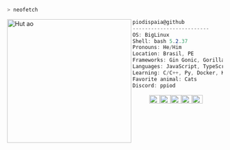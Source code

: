 ```zsh
> neofetch
```

<img align="left" src="https://i.imgur.com/o2bW3iA.jpg" alt="Hut ao" width="290" /> 

```csharp
piodispaia@github
-------------------------
OS: BigLinux
Shell: bash 5.2.37 
Pronouns: He/Him
Location: Brasil, PE
Frameworks: Gin Gonic, Gorilla, Express
Languages: JavaScript, TypeScript, Go
Learning: C/C++, Py, Docker, Kubernetes
Favorite animal: Cats
Discord: ppiod
```
<p align="left">
  &nbsp; &nbsp; &nbsp; &nbsp; &nbsp;
  <img alt="#474342" src="https://via.placeholder.com/15/474342/000000?text=+" width="25" height="20" /><img alt="#fbedf6" src="https://via.placeholder.com/15/fbedf6/000000?text=+" width="25" height="20" /><img alt="#c9594d" src="https://via.placeholder.com/15/c9594d/000000?text=+" width="25" height="20" /><img alt="#f8b9b2" src="https://via.placeholder.com/15/f8b9b2/000000?text=+" width="25" height="20" /><img alt="#ae9c9d" src="https://via.placeholder.com/15/ae9c9d/000000?text=+" width="25" height="20" />
</p>

